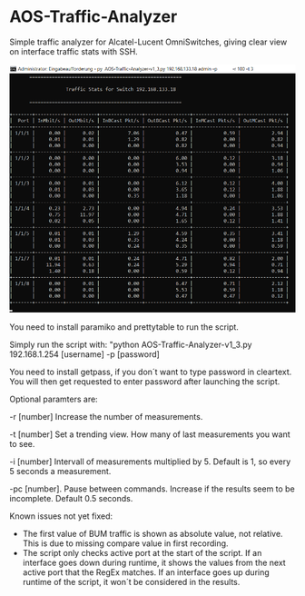 # AOS-Traffic-Analyzer
Simple traffic analyzer for Alcatel-Lucent OmniSwitches, giving clear view on interface traffic stats with SSH.

![Example of the script](/images/AOS-Traffic-Analyzer-Screenshot.PNG)

You need to install paramiko and prettytable to run the script. 

Simply run the script with: "python AOS-Traffic-Analyzer-v1_3.py 192.168.1.254 [username] -p [password] 

You need to install getpass, if you don´t want to type password in cleartext. You will then get requested to enter password after launching the script. 

Optional paramters are:

-r [number]      Increase the number of measurements.

-t [number]      Set a trending view. How many of last measurements you want to see.

-i [number]      Intervall of measurements multiplied by 5. Default is 1, so every 5 seconds a measurement.

-pc [number].    Pause between commands. Increase if the results seem to be incomplete. Default 0.5 seconds.

Known issues not yet fixed:
- The first value of BUM traffic is shown as absolute value, not relative. This is due to missing compare value in first recording.
- The script only checks active port at the start of the script. If an interface goes down during runtime, it shows the values from the     next active port that the RegEx matches. If an interface goes up during runtime of the script, it won´t be considered in the results.

